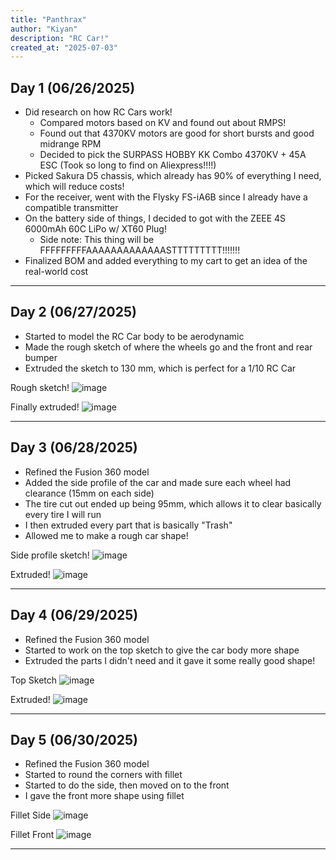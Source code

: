 ```yaml
---
title: "Panthrax"
author: "Kiyan"
description: "RC Car!"
created_at: "2025-07-03"
---
```


## **Day 1** (06/26/2025)

* Did research on how RC Cars work!  
  * Compared motors based on KV and found out about RMPS!  
  * Found out that 4370KV motors are good for short bursts and good midrange RPM  
  * Decided to pick the SURPASS HOBBY KK Combo 4370KV + 45A ESC (Took so long to find on Aliexpress!!!!)
* Picked Sakura D5 chassis, which already has 90% of everything I need, which will reduce costs! 
* For the receiver, went with the Flysky FS-iA6B since I already have a compatible transmitter   
* On the battery side of things, I decided to got with the ZEEE 4S 6000mAh 60C LiPo w/ XT60 Plug!
  * Side note: This thing will be FFFFFFFFFAAAAAAAAAAAAASTTTTTTTTT!!!!!!!  
* Finalized BOM and added everything to my cart to get an idea of the real-world cost  

---

## **Day 2** (06/27/2025)

* Started to model the RC Car body to be aerodynamic
* Made the rough sketch of where the wheels go and the front and rear bumper
* Extruded the sketch to 130 mm, which is perfect for a 1/10 RC Car

Rough sketch!
 ![image](https://github.com/user-attachments/assets/9641a3b4-8e4b-49a0-a6f1-d640e5a91c28)

Finally extruded! 
 ![image](https://github.com/user-attachments/assets/717bb177-f4e8-47ad-b8b7-11745bee2184)

---

## **Day 3** (06/28/2025)

* Refined the Fusion 360 model
* Added the side profile of the car and made sure each wheel had clearance (15mm on each side)
* The tire cut out ended up being 95mm, which allows it to clear basically every tire I will run
* I then extruded every part that is basically "Trash"
* Allowed me to make a rough car shape!

Side profile sketch!
![image](https://github.com/user-attachments/assets/3b0c834e-a8c1-4c12-baf3-6b8ecdc811f4)

Extruded!
![image](https://github.com/user-attachments/assets/b0dad51e-58eb-4096-a212-f65813155861)

---

## **Day 4** (06/29/2025)

* Refined the Fusion 360 model
* Started to work on the top sketch to give the car body more shape
* Extruded the parts I didn't need and it gave it some really good shape!

Top Sketch
![image](https://github.com/user-attachments/assets/ed87ca13-ac45-4cc0-b1df-f99967a555bf)

Extruded!
![image](https://github.com/user-attachments/assets/321b74b8-acde-4f43-bac5-39d389b78344)

---

## **Day 5** (06/30/2025)

* Refined the Fusion 360 model
* Started to round the corners with fillet
* Started to do the side, then moved on to the front
* I gave the front more shape using fillet

Fillet Side
![image](https://github.com/user-attachments/assets/69558608-83c1-4a7a-af96-31e3ce45e2b7)

Fillet Front
![image](https://github.com/user-attachments/assets/b9c60a68-9929-4b35-9118-825e5095caa8)

---
